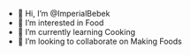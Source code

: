 - 👋 Hi, I’m @ImperialBebek
- 👀 I’m interested in Food
- 🌱 I’m currently learning Cooking
- 💞️ I’m looking to collaborate on Making Foods

<!---
ImperialBebek/ImperialBebek is a ✨ special ✨ repository because its `README.md` (this file) appears on your GitHub profile.
You can click the Preview link to take a look at your changes.
--->
